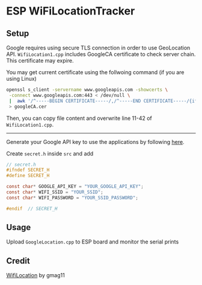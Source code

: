 # ESP WiFiLocationTracker

## Setup

Google requires using secure TLS connection in order to use GeoLocation API. `WifiLocation1.cpp` includes GoogleCA certificate to check server chain. This certificate may expire.

You may get current certificate using the follwoing command (if you are using Linux)

```bash
openssl s_client -servername www.googleapis.com -showcerts \
 -connect www.googleapis.com:443 < /dev/null \
 |  awk '/^-----BEGIN CERTIFICATE-----/,/^-----END CERTIFICATE-----/{if(++m==1)n++;if(n==2)print;if(/^-----END CERTIFICATE-----/)m=0}' \
 > googleCA.cer
```

Then, you can copy file content and overwrite line 11-42 of `WifiLocation1.cpp`.

---

Generate your Google API key to use the applications by following [here](https://developers.google.com/maps/documentation/geolocation/get-api-key).

Create `secret.h` inside `src` and add

```c
// secret.h
#ifndef SECRET_H
#define SECRET_H

const char* GOOGLE_API_KEY = "YOUR_GOOGLE_API_KEY";
const char* WIFI_SSID = "YOUR_SSID";
const char* WIFI_PASSWORD = "YOUR_SSID_PASSWORD";

#endif  // SECRET_H
```

## Usage

Upload `GoogleLocation.cpp` to ESP board and monitor the serial prints

## Credit

[WifiLocation](https://github.com/gmag11/WifiLocation) by gmag11

